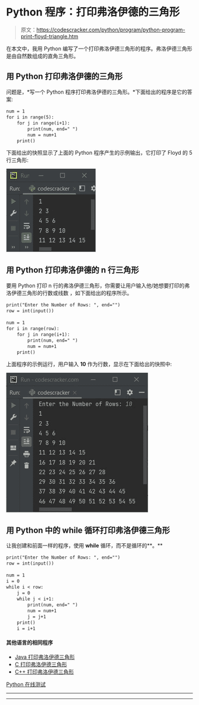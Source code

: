 # Python 程序：打印弗洛伊德的三角形

> 原文：<https://codescracker.com/python/program/python-program-print-floyd-triangle.htm>

在本文中，我用 Python 编写了一个打印弗洛伊德三角形的程序。弗洛伊德三角形是由自然数组成的直角三角形。

## 用 Python 打印弗洛伊德的三角形

问题是，*写一个 Python 程序打印弗洛伊德的三角形。*下面给出的程序是它的答案:

```
num = 1
for i in range(5):
    for j in range(i+1):
        print(num, end=" ")
        num = num+1
    print()
```

下面给出的快照显示了上面的 Python 程序产生的示例输出，它打印了 Floyd 的 5 行三角形:

![python print Floyd triangle](img/67f5f32f52615e8dc6b3aef33eb88da8.png)

## 用 Python 打印弗洛伊德的 n 行三角形

要用 Python 打印 n 行的弗洛伊德三角形，你需要让用户输入他/她想要打印的弗洛伊德三角形的行数或线数 ，如下面给出的程序所示。

```
print("Enter the Number of Rows: ", end="")
row = int(input())

num = 1
for i in range(row):
    for j in range(i+1):
        print(num, end=" ")
        num = num+1
    print()
```

上面程序的示例运行，用户输入 **10** 作为行数，显示在下面给出的快照中:

![print Floyd triangle python](img/fbcb80c34e7b4be233db39f9b485fe0a.png)

## 用 Python 中的 while 循环打印弗洛伊德三角形

让我创建和前面一样的程序，使用 **while** 循环，而不是循环的**。**

```
print("Enter the Number of Rows: ", end="")
row = int(input())

num = 1
i = 0
while i < row:
    j = 0
    while j < i+1:
        print(num, end=" ")
        num = num+1
        j = j+1
    print()
    i = i+1
```

#### 其他语言的相同程序

*   [Java 打印弗洛伊德三角形](/java/program/java-program-print-floyd-triangle.htm)
*   [C 打印弗洛伊德三角形](/c/program/c-program-print-floyd-triangle.htm)
*   [C++ 打印弗洛伊德三角形](/cpp/program/cpp-program-print-floyd-triangle.htm)

[Python 在线测试](/exam/showtest.php?subid=10)

* * *

* * *